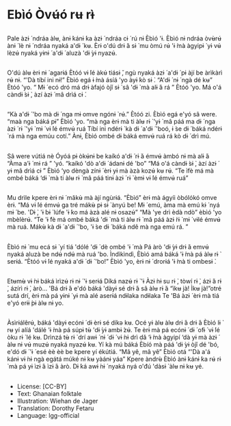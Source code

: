 # Ebìó Òvʉ́ó rʉ rɨ̀

##
Pale àzɨ ́ ndráa àlʉ, ànɨ ̀kánɨ ́ka àzɨ ́
ndráa cɨ ́ rú nɨ Èbìó 'ɨ. Èbìó nɨ ndráa
òvʉ̀rʉ́ ànɨ ́ lè nɨ ́ ndráa nyaká a'dɨ ́ kʉ.
Èrɨ o'dú drɨ ́á sɨ ̀ mu òmú rʉ́ 'ɨ ́mà
àgyipɨ ́ yɨ vʉ́ lèzʉ́ nyaká yɨnɨ ́ a'dɨ ́
aluzà 'dɨ ̀yɨ nyazʉ́.

##
O'dú àlʉ èrɨ nɨ ́ agarɨá Ètóó vɨ ́lé àkʉ́
tiásɨ ̌, ngù nyaká àzɨ ́ a'dɨ ́ pɨ àjí be
àrìkàrì rʉ́ nɨ. “'Dà tíbí ini nɨ!” Èbìó
egá ɨ ́mà ásíá 'yo àyɨ ̀kò sɨ ̀. “A'dɨ ́ nɨ ́
ngà dé kʉ” Ètóó 'yo. “ Mɨ ́ ecó dró
má drɨ àfajó òjǐ sɨ ̀ sâ 'dɨ ̀ mà alɨ ́á rá ”
Ètóó 'yo.
Má o'á càndɨ ́sɨ ̀, àzí àzɨ ́ mâ drìá cɨ ́.

##
“Kà a'dɨ ́ 'bo mà dɨ ́ nga mɨ omve
ngónɨ ̀ rʉ́.” Ètóó zi. Èbìó egá e'yó sâ
were.
“maà nga báká pɨ” Èbìó 'yo. “mà
nga èrɨ mà ti àlʉ rɨ ̀ 'yɨ ̀ mâ páá ma dɨ ́
nga àzɨ ́ rɨ ̀ 'yɨ ̀ mɨ ́ vɨ ́lé émvʉ́ ruá
Tíbí ini ndérɨ ̀ kà dɨ ́ a'dɨ ́ 'boó, ɨ ́se dɨ ́
báká ndérɨ ̀ rá mà nga emúu cotí.”
Ànɨ, Èbìó ombé dɨ báká emvʉ́ ruá rá
kò dɨ ́ drì mú.

##
Sâ were vútiá nè Óyóá pɨ òkʉ́nɨ be
kaíkó a'dɨ ́ rɨ ̀á émvʉ́ àmbó nɨ mà alɨ ́á
“Àma a'ɨ ́ mɨ rá ” 'yó. “kaíkó 'dò a'dɨ ́
ádanɨ dé 'bo”
“Má o'á càndɨ ́sɨ ̀, àzí àzɨ ́ yɨ mâ drìá
cɨ ́” Èbìó ‘yo dèngà zínɨ ́ èrɨ yɨ mà àzà
kozʉ́ kʉ rʉ́.
“Te ìfè má mà ombé báká ‘dɨ ̀ mà ti
àlʉ rɨ ̀ mâ páá tinɨ àzɨ ́ rɨ ̀ èmɨ vɨ ́lé
émvʉ́ ruá”

##
Mu drìle kpere èrɨ nɨ ́ mǎkʉ̀ mà àjí
ngùrɨá.
“Èbìó” èrɨ mà ágyíi òbólókó omve
èrɨ. “Má vɨ ́lé émvʉ́ ga tré mákʉ̀ pɨ sɨ ̀
ànyú be! Mɨ ́ emú, àma mà emú kɨ ́
nyá mɨ ́ be. 'Dɨ ̀, 'ɨ ́bɨ ̀ lúfe 'ɨ ́ko má àzà
alé nɨ osazʉ́”
“Mà 'ye drì èdà ndò” èbìó 'yo
mbèlèrʉ́. “Te 'ɨ ́fè má ombé báká 'dɨ ̀
mà ti àlʉ rɨ ̀ mâ páá àzɨ ́rɨ ̀ mɨ ́ vɨlé
émvʉ́ mà ruá. Mákʉ̀ kà dɨ ́ a'dɨ ́ 'bo,
'ɨ ́se dɨ ́ báká ndê mà nga emú rá. ”

##
Èbìó nɨ ̀ mu ecá sɨ ̀ yí tiá 'dólé 'dɨ ̀ dè
ombé 'ɨ ́ mà Pá àrò 'dɨ ́yɨ drɨ ́á emvʉ́
nyaká aluzà be ndʉ́ ndʉ́ mà ruá 'bo.
Ìndìkìndì, Èbìó amá báká 'ɨ ́mà pá àlʉ
rɨ ̀ serɨá.
“Ètóó vɨ ́lé nyaká a'dɨ ́ dɨ ́ 'bo!” Èbìó
'yo, èrɨ nɨ ́ drorɨá 'ɨ ́mà ti ombesɨ ̀.

##
Etʉmʉ̀ vɨ ́nɨ báká ìrìzʉ́ rɨ nɨ ́ 'ɨ serɨá
Díká nazʉ́ rɨ ̀ 'ɨ
Àzɨ ́nɨ su rɨ ̀, tòwí rɨ ̀, ázɨ ́á rɨ ̀, ázírì rɨ ̀,
àrò…
'Bá drɨ ́á e'dó báká 'dàyɨ sé drɨ ́á sâ
àlʉ rɨ ̀á
“ìkʉ jà! Ìkʉ jà!”otré sutá drí, èrɨ mà
pá yɨnɨ ́ yɨ mà alé aserɨá ndɨlaka
ndɨlaka
Te 'Bá àzɨ ́ èrɨ mà tiá e'yó erɨɨ ́pɨ àlʉ nɨ
yo.

##
Àsìrɨálêrʉ́, báká 'dàyɨ ecónɨ ́ dɨ èrɨ sé
díkǝ kʉ. Océ yɨ àlʉ àlʉ drɨ ́á drɨ ́á
Èbìó lɨ ̀ rʉ yí alíá 'dálé 'ɨ ́mà pá súpɨ tʉ̀
'dɨ ̀yɨ ambɨ ́zʉ́. Te èrɨ mà pá ecónɨ ́ dɨ ́
ofɨ ́ vɨ ́lé òku rɨ ̀ lé kʉ.
Drìnzá tʉ̀ rɨ ̀ drí awɨ ́ nɨ ́ dɨ ́ vɨ ́nɨ drì dǎ
‘ɨ ́mà àgyipí ‘dà yɨ mà àzɨ ́ àlʉ nɨ vʉ́
muzʉ́ nyaká nyazʉ́ kʉ.
Yí kà mú báká Èbíó mà páá 'dɨ ̀yɨ òjǐ
dé 'bó, e'dó dɨ ́ 'ɨ ́ esé èè èè be kpere
yí ékútiá.
“Mâ yê, mâ yê” Èbìó otá “'Dà a'á
kánɨ vɨ ́nɨ ngà egátá múké nɨ kʉ
yàánɨ yáa”
Kpere àndrʉ̀ Èbìó ànɨ ̀kánɨ ́ka rʉ́ rɨ ̀ mà
pá yɨ ìzɨ ́á ìzɨ ́á àrò. Dɨ ́ká awɨ ́nɨ ́ nyaká
nyá o'đú 'dàsɨ ̀ àlʉ nɨ kʉ yé.

##
* License: [CC-BY]
* Text: Ghanaian folktale
* Illustration: Wiehan de Jager
* Translation: Dorothy Fetaru
* Language: lgg-official
